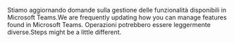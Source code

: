 <span data-ttu-id="d4cfc-101">Stiamo aggiornando domande sulla gestione delle funzionalità disponibili in Microsoft Teams.</span><span class="sxs-lookup"><span data-stu-id="d4cfc-101">We are frequently updating how you can manage features found in Microsoft Teams.</span></span> <span data-ttu-id="d4cfc-102">Operazioni potrebbero essere leggermente diverse.</span><span class="sxs-lookup"><span data-stu-id="d4cfc-102">Steps might be a little different.</span></span>
